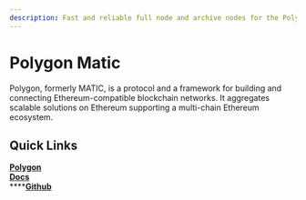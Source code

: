 ```yaml
---
description: Fast and reliable full node and archive nodes for the Polygon network
---
```


# Polygon Matic

Polygon, formerly MATIC, is a protocol and a framework for building and connecting Ethereum-compatible blockchain networks. It aggregates scalable solutions on Ethereum supporting a multi-chain Ethereum ecosystem.

## **Quick Links**

****[**Polygon**](https://polygon.technology)****\
****[**Docs**](https://docs.matic.network/docs/develop/getting-started/)****\
****[**Github**](https://github.com/maticnetwork/)

